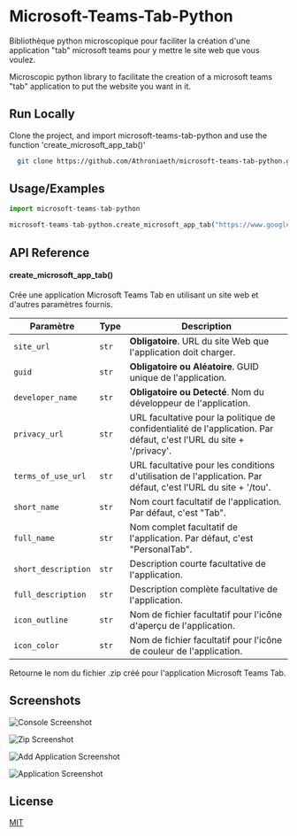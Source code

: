 
# Microsoft-Teams-Tab-Python

Bibliothèque python microscopique pour faciliter la création d'une application "tab" microsoft teams pour y mettre le site web que vous voulez.

Microscopic python library to facilitate the creation of a microsoft teams "tab" application to put the website you want in it.


## Run Locally

Clone the project, and import microsoft-teams-tab-python and use the function 'create_microsoft_app_tab()'

```bash
  git clone https://github.com/Athroniaeth/microsoft-teams-tab-python.git
```


## Usage/Examples

```py
import microsoft-teams-tab-python

microsoft-teams-tab-python.create_microsoft_app_tab("https://www.google.com")
```


## API Reference

#### create_microsoft_app_tab()

Crée une application Microsoft Teams Tab en utilisant un site web et d'autres paramètres fournis.

| Paramètre           | Type      | Description                                                                                                       |
| ------------------ | --------- | ----------------------------------------------------------------------------------------------------------------- |
| `site_url`          | `str`     | **Obligatoire**. URL du site Web que l'application doit charger.                                                   |
| `guid`              | `str`     | **Obligatoire ou Aléatoire**. GUID unique de l'application.                                                                   |
| `developer_name`    | `str`     | **Obligatoire ou Detecté**. Nom du développeur de l'application.                                                             |
| `privacy_url`       | `str`     | URL facultative pour la politique de confidentialité de l'application. Par défaut, c'est l'URL du site + '/privacy'. |
| `terms_of_use_url`  | `str`     | URL facultative pour les conditions d'utilisation de l'application. Par défaut, c'est l'URL du site + '/tou'.      |
| `short_name`        | `str`     | Nom court facultatif de l'application. Par défaut, c'est "Tab".                                                   |
| `full_name`         | `str`     | Nom complet facultatif de l'application. Par défaut, c'est "PersonalTab".                                         |
| `short_description` | `str`     | Description courte facultative de l'application.                                                                 |
| `full_description`  | `str`     | Description complète facultative de l'application.                                                               |
| `icon_outline`      | `str`     | Nom de fichier facultatif pour l'icône d'aperçu de l'application.                                                 |
| `icon_color`        | `str`     | Nom de fichier facultatif pour l'icône de couleur de l'application.                                               |

Retourne le nom du fichier .zip créé pour l'application Microsoft Teams Tab.


## Screenshots

![Console Screenshot](https://via.placeholder.com/468x300?text=App+Screenshot+Here)

![Zip Screenshot](https://via.placeholder.com/468x300?text=App+Screenshot+Here)

![Add Application Screenshot](https://via.placeholder.com/468x300?text=App+Screenshot+Here)

![Application Screenshot](https://via.placeholder.com/468x300?text=App+Screenshot+Here)
## License

[MIT](https://choosealicense.com/licenses/mit/)

